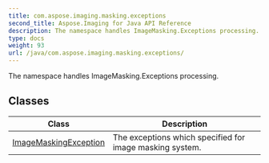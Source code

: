 ```yaml
---
title: com.aspose.imaging.masking.exceptions
second_title: Aspose.Imaging for Java API Reference
description: The namespace handles ImageMasking.Exceptions processing.
type: docs
weight: 93
url: /java/com.aspose.imaging.masking.exceptions/
---
```


The namespace handles ImageMasking.Exceptions processing.


## Classes

| Class | Description |
| --- | --- |
| [ImageMaskingException](../com.aspose.imaging.masking.exceptions/imagemaskingexception) | The exceptions which specified for image masking system. |
